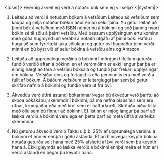 <|user|>
Hvernig ákveð ég verð á notaðri bók sem ég vil selja?
<|system|>
1. Leitaðu að verði á notuðum bókum á vefsíðum
Leitaðu að vefsíðum sem kaupa og selja notaðar bækur áður en þú selur þína. Þú getur leitað að þinni bók á vefsíðum með ISBN númerinu á bókinni og séð þannig hvort bókin sé til sölu á þeirri vefsíðu. Með þessum upplýsingum ertu kominn með góða hugmynd um verðbil á notaðri útgáfu af þinni bók. Hafðu í huga að sum fyrirtæki taka sölulaun og getur því hagnaður þinn verði minni en þú býst við ef selur bókina á vefsíðu eins og Amazon.

2. Leitaðu að upprunalegu verðinu á bókinni
Í mörgum tilfellum geturðu fundið verðið aftan á bókinni en ef verðmiðinn er ekki lengur þar þá er einnig hægt að fara á vefsíðu bóksala og fundið þar frekari upplýsingar um bókina. Vefsíður eins og forlagid.is eða penninn.is eru með verð á fullt af bókum. Á báðum vefsíðum er leitargluggi þar sem þú getur skrifað nafnið á bókinni og fundið verð út frá því.

3. Ákveddu verð útfrá ástandi bókarinnar
Þegar þú ákveður verð þarftu að skoða bókakápu, skemmdir í bókinni, þá má nefna blaðsíður sem eru rifnar, krumpaðar eða með krot sem er óafturkræft. Skrifaðu niður lista með öllu sem þú finnur að bókinni. Ef listinn er mjög langur þá þarf að lækka verðið á bókinni verulega en þetta þarf að meta útfrá alvarleika skemmdar.

4. Nú geturðu ákveðið verðið
Taktu u.þ.b. 25% af upprunalega verðinu á bókinni ef hún er ennþá í góðu ástanda. Ef þú hinsvegar keyptir bókina notaða geturðu selt hana með 25% afslætti af því verði sem þú keyptir hana á. Ekki gleymda að lækka verðið á bókinni ennþá meira ef hún er í verra ástandi en þegar þú keyptir hana.